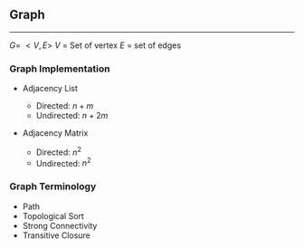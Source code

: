 ## Graph
---
$G =\ <V,E>$
$V$ = Set of vertex
$E$ = set of edges

### Graph Implementation

- Adjacency List
	- Directed: $n + m$
	- Undirected: $n+2m$

- Adjacency Matrix
	- Directed: $n^2$
	- Undirected: $n^2$

### Graph Terminology
- Path
- Topological Sort
- Strong Connectivity
- Transitive Closure


